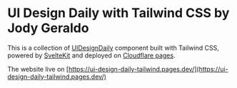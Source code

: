 # UI Design Daily with Tailwind CSS by Jody Geraldo

This is a collection of [UIDesignDaily](https://www.uidesigndaily.com/) component built with Tailwind CSS, powered by [SvelteKit](https://kit.svelte.dev/) and deployed on [Cloudflare pages](https://pages.cloudflare.com/).

The website live on [https://ui-design-daily-tailwind.pages.dev/](https://ui-design-daily-tailwind.pages.dev/)
